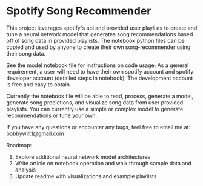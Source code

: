 # Spotify Song Recommender
This project leverages spotify's api and provided user playlists to create and tune a neural network model that generates song recommendations based off of song data in provided playlists.  The notebook python files can be copied and used by anyone to create their own song-recommender using their song data.

See the model notebook file for instructions on code usage.  As a general requirement, a user will need to have their own spotify account and spotify developer account (detailed steps in notebook).  The development account is free and easy to obtain.

Currently the notebook file will be able to read, process, generate a model, generate song predictions, and visualize song data from user provided playlists.  You can currently use a simple or complex model to generate recommendations or tune your own.

If you have any questions or encounter any bugs, feel free to email me at: bobbywilt1@gmail.com

Roadmap:
1. Explore additional neural network model architectures
2. Write article on notebook operation and walk through sample data and analysis
3. Update readme with visualizations and example playlists
